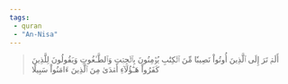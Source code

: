 ```yaml
---
tags: 
 - quran 
 - "An-Nisa"
---
```


> أَلَمۡ تَرَ إِلَى ٱلَّذِينَ أُوتُواْ نَصِيبٗا مِّنَ ٱلۡكِتَٰبِ يُؤۡمِنُونَ بِٱلۡجِبۡتِ وَٱلطَّـٰغُوتِ وَيَقُولُونَ لِلَّذِينَ كَفَرُواْ هَـٰٓؤُلَآءِ أَهۡدَىٰ مِنَ ٱلَّذِينَ ءَامَنُواْ سَبِيلًا

